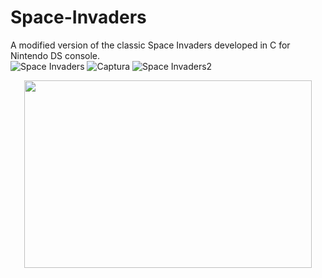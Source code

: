 # Space-Invaders
A modified version of the classic Space Invaders developed in C for Nintendo DS console.
<br>
![Space Invaders](https://user-images.githubusercontent.com/33251573/122644687-d3ede100-d116-11eb-9a09-582147caade0.PNG)
![Captura](https://user-images.githubusercontent.com/33251573/122644682-cb95a600-d116-11eb-8e19-9ebd2e40e5f9.PNG)
![Space Invaders2](https://user-images.githubusercontent.com/33251573/122644684-cdf80000-d116-11eb-9ae8-ef29ca4e694c.PNG)
<p align="center">
  <img width="460" height="300" src="src="https://user-images.githubusercontent.com/33251573/122644678-c9cbe280-d116-11eb-9702-a7473f02a87d.jpg"">
</p>
</div>
